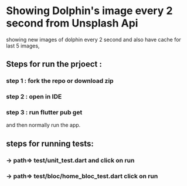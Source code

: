 
# Showing Dolphin's image every 2 second from Unsplash Api

showing new images of dolphin every 2 second and also have cache for last 5 images,

## Steps for run the prjoect :

### step 1 : fork the repo or download zip
### step 2 : open in IDE
### step 3 : run flutter pub get
and then normally run the app.


## steps for running tests:

### -> path=> test/unit_test.dart and click on run
### -> path=> test/bloc/home_bloc_test.dart click on run 




